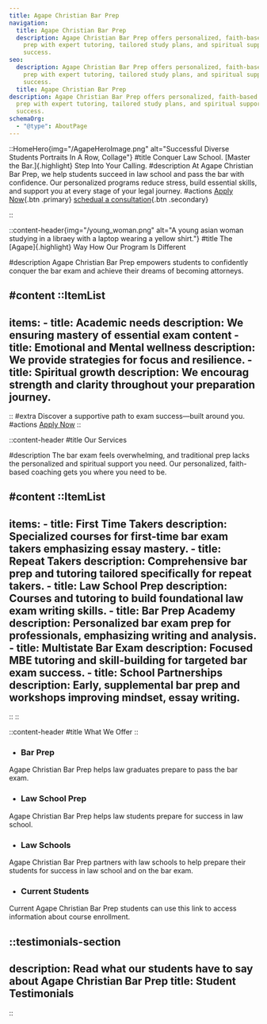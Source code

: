 ```yaml
---
title: Agape Christian Bar Prep
navigation:
  title: Agape Christian Bar Prep
  description: Agape Christian Bar Prep offers personalized, faith-based bar exam
    prep with expert tutoring, tailored study plans, and spiritual support for
    success.
seo:
  description: Agape Christian Bar Prep offers personalized, faith-based bar exam
    prep with expert tutoring, tailored study plans, and spiritual support for
    success.
  title: Agape Christian Bar Prep
description: Agape Christian Bar Prep offers personalized, faith-based bar exam
  prep with expert tutoring, tailored study plans, and spiritual support for
  success.
schemaOrg:
  - "@type": AboutPage
---
```

::HomeHero{img="/AgapeHeroImage.png" alt="Successful Diverse Students Portraits In A Row, Collage"}
#title
Conquer Law School. [Master the Bar.]{.highlight} Step Into Your Calling.
#description
At Agape Christian Bar Prep, we help students succeed in law school and pass the bar with confidence. Our personalized programs reduce stress, build essential skills, and support you at every stage of your legal journey.
#actions
[Apply Now](/apply){.btn .primary} [schedual a consultation](/contact){.btn .secondary}

::

::content-header{img="/young_woman.png" alt="A young asian woman studying in a libraey with a laptop wearing a yellow shirt."}
#title
The [Agape]{.highlight} Way How Our Program Is Different

#description
Agape Christian Bar Prep empowers students to confidently conquer the bar exam and achieve their dreams of becoming attorneys.

#content
  ::ItemList
  ---
  items:
    - title: Academic needs
      description: We ensuring mastery of essential exam content
    - title: Emotional and Mental wellness
      description: We provide strategies for focus and resilience.
    - title: Spiritual growth
      description: We encourag strength and clarity throughout your preparation journey.
  ---
  ::
#extra
Discover a supportive path to exam success—built around you.
#actions
[Apply Now](https://agapechristianbarprep.com)
::




::content-header
#title
Our Services

#description
The bar exam feels overwhelming, and traditional prep lacks the personalized and spiritual support you need. Our personalized, faith-based coaching gets you where you need to be.

#content
  ::ItemList
  ---
  items:
    - title: First Time Takers
      description: Specialized courses for first-time bar exam takers emphasizing essay mastery.
    - title: Repeat Takers
      description: Comprehensive bar prep and tutoring tailored specifically for repeat takers.
    - title: Law School Prep
      description: Courses and tutoring to build foundational law exam writing skills.
    - title: Bar Prep Academy
      description: Personalized bar exam prep for professionals, emphasizing writing and analysis.
    - title: Multistate Bar Exam
      description: Focused MBE tutoring and skill-building for targeted bar exam success.
    - title: School Partnerships
      description: Early, supplemental bar prep and workshops improving mindset, essay writing.
  ---
  ::
::

::content-header
#title
What We Offer
::

- ### Bar Prep
Agape Christian Bar Prep helps law graduates prepare to pass the bar exam.

- ### Law School Prep
Agape Christian Bar Prep helps law students prepare for success in law school.

- ### Law Schools
Agape Christian Bar Prep partners with law schools to help prepare their students for success in law school and on the bar exam.

- ### Current Students
Current Agape Christian Bar Prep students can use this link to access information about course enrollment.

::testimonials-section
---
description: Read what our students have to say about Agape Christian Bar Prep
title: Student Testimonials
---
::

